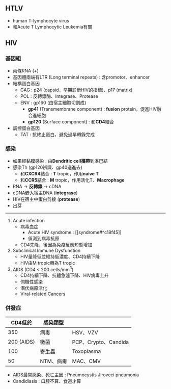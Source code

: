 ## HTLV
- human T-lymphocyte virus
- 和Acute T Lymphocytic Leukemia有關
## HIV
### 基因組
- 兩條RNA (+)
- 基因體兩端有LTR (Long terminal repeats) : 含promotor、enhancer
- 結構蛋白基因
	- GAG : p24 (capsid，早期診斷HIV的指標)、p17 (matrix)
	- POL : 反轉錄酶、Integrase、Protease
	- ENV : gp160 (由宿主細胞切割成)
		- **gp41** (Transmembrane component) : **fusion** protein，促進HIV融合進細胞
		- **gp120** (Surface component) : 和**CD4**結合
- 調控蛋白基因
	- TAT : 抗終止蛋白，避免過早轉錄完成
### 感染
- 如果經黏膜感染 : 由**Dendritic cell攜帶**到淋巴結
- 感染Th (gp120辨識、gp40送進去)
	- 和**CXCR4**結合 : **T** tropic，作用**naive T**
	- 和**CCR5**結合 : **M** tropic，作用活化T、**Macrophage**
- RNA -> **反轉錄** -> cDNA
- cDNA嵌入宿主DNA (**integrase**)
- HIV在宿主中蛋白剪接 (**protease**)
- 出芽
***
1. Acute infection
	- 病毒血症
		- Acute HIV syndrome : [[syndrome#^c18f45]]
		- 偵測到病毒抗原
	- CD4先降，後因為免疫反應短暫增加
2. Subclinical Immune Dysfunction
	- HIV量降低並維持低濃度、CD4持續下降
	- HIV由M tropic轉為T tropic
3. AIDS (CD4 < 200 cells/mm$^3$)
	- CD4持續下降、抗體急遽下降、HIV病毒上升
	- 伺機性感染
	- 潛伏病原活化
	- Viral-related Cancers
### 併發症
| CD4低於    | 感染類型  |                      |
|------------|-----------|----------------------|
| 350        | 病毒      | HSV、VZV             |
| 200 (AIDS) | 黴菌      | PCP、Crypto、Candida |
| 100        | 寄生蟲    | Toxoplasma           |
| 50         | NTM、病毒 | MAC、CMV             |
- AIDS最常感染、死亡主因 : Pneumocystis Jiroveci pneumonia
- Candidiasis : 口腔不算、食道才算